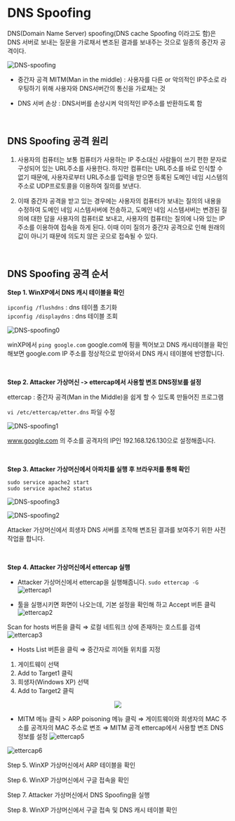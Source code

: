 
# DNS Spoofing

DNS(Domain Name Server) spoofing(DNS cache Spoofing 이라고도 함)은 DNS 서버로 보내는 질문을 가로채서 변조된 결과를 보내주는 것으로 일종의 중간자 공격이다.

![DNS-spoofing](https://user-images.githubusercontent.com/76420201/105853028-93d37800-6028-11eb-9b62-5bfb607fb803.jpg)

- 중간자 공격 MITM(Man in the middle) : 사용자를 다른 or 악의적인 IP주소로 라우팅하기 위해 사용자와 DNS서버간의 통신을 가로채는 것

- DNS 서버 손상 : DNS서버를 손상시켜 악의적인 IP주소를 반환하도록 함

<br>

## DNS Spoofing 공격 원리

1. 사용자의 컴퓨터는 보통 컴퓨터가 사용하는 IP 주소대신 사람들이 쓰기 편한 문자로 구성되어 있는 URL주소를 사용한다. 하지만 컴퓨터는 URL주소를 바로 인식할 수 없기 때문에, 사용자로부터 URL주소를 입력을 받으면 등록된 도메인 네임 시스템의 주소로 UDP프로토콜을 이용하여 질의를 보낸다.

2. 이때 중간자 공격을 받고 있는 경우에는 사용자의 컴퓨터가 보내는 질의의 내용을 수정하여 도메인 네임 시스템서버에 전송하고, 도메인 네임 시스템서버는 변경된 질의에 대한 답을 사용자의 컴퓨터로 보내고, 사용자의 컴퓨터는 질의에 나와 있는 IP 주소를 이용하여 접속을 하게 된다. 이때 이미 질의가 중간자 공격으로 인해 원래의 값이 아니기 때문에 의도치 않은 곳으로 접속될 수 있다.

<br>

## DNS Spoofing 공격 순서

**Step 1. WinXP에서 DNS 캐시 테이블을 확인**

`ipconfig /flushdns` : dns 테이플 초기화<br>
`ipconfig /displaydns` : dns 테이블 조회

![DNS-spoofing0](https://user-images.githubusercontent.com/76420201/105919614-52b78400-6079-11eb-9974-caed91c4035c.jpg)

winXP에서 `ping google.com` google.com에 핑을 찍어보고 DNS 캐시테이블을 확인해보면 google.com IP 주소를 정상적으로 받아와서 DNS 캐시 테이블에 반영합니다.

<br>

**Step 2. Attacker 가상머신 -> ettercap에서 사용할 변조 DNS정보를 설정**

ettercap : 중간자 공격(Man in the Middle)을 쉽게 할 수 있도록 만들어진 프로그램

`vi /etc/ettercap/etter.dns` 파일 수정

![DNS-spoofing1](https://user-images.githubusercontent.com/76420201/105856995-2e35ba80-602d-11eb-8ac7-d121302e2b13.jpg)


www.google.com 의 주소를 공격자의 IP인 192.168.126.130으로 설정해줍니다.

<br>

**Step 3. Attacker 가상머신에서 아파치를 실행 후 브라우저를 통해 확인**

`sudo service apache2 start`<br>
`sudo service apache2 status`

![DNS-spoofing3](https://user-images.githubusercontent.com/76420201/105858772-0c3d3780-602f-11eb-8752-609bd0292fa6.jpg)

![DNS-spoofing2](https://user-images.githubusercontent.com/76420201/105858852-2414bb80-602f-11eb-9d6e-6ccf99c7c2cb.jpg)

Attacker 가상머신에서 희생자 DNS 서버를 조작해 변조된 결과를 보여주기 위한 사전 작업을 합니다.

<br>

**Step 4. Attacker 가상머신에서 ettercap 실행**

- Attacker 가상머신에서 ettercap을 실행해줍니다. `sudo ettercap -G`
![ettercap1](https://user-images.githubusercontent.com/76420201/105920373-98288100-607a-11eb-9bf0-ea8aaee2c905.GIF)

- 툴을 실행시키면 화면이 나오는데, 기본 설정을 확인해 하고 Accept 버튼 클릭
![ettercap2](https://user-images.githubusercontent.com/76420201/105920375-9959ae00-607a-11eb-8181-f988e1e8db72.GIF)


Scan for hosts 버튼을 클릭 ⇒ 로컬 네트워크 상에 존재하는 호스트를 검색
![ettercap3](https://user-images.githubusercontent.com/76420201/105924194-2acc1e80-6081-11eb-8f30-4bd03f330bf5.GIF)

- Hosts List 버튼을 클릭 ⇒ 중간자로 끼어들 위치를 지정 

1. 게이트웨이 선택 
2. Add to Target1 클릭
3. 희생자(Windows XP) 선택
4. Add to Target2 클릭

<center><img src = "https://user-images.githubusercontent.com/76420201/105924171-20aa2000-6081-11eb-9131-b1018d8d60fd.GIF"></center>


- MITM 메뉴 클릭 > ARP poisoning 메뉴 클릭 ⇒ 게이트웨이와 희생자의 MAC 주소를 공격자의 MAC 주소로 변조 ⇒ MITM 공격
ettercap에서 사용할 변조 DNS 정보를 설정
![ettercap5](https://user-images.githubusercontent.com/76420201/105932104-b3ea5200-608f-11eb-9a67-d8929e0bcac1.GIF)

![ettercap6](https://user-images.githubusercontent.com/76420201/105933307-8900fd80-6091-11eb-8740-a6906367a4da.GIF)




Step 5. WinXP 가상머신에서 ARP 테이블을 확인

Step 6. WinXP 가상머신에서 구글 접속을 확인

Step 7. Attacker 가상머신에서 DNS Spoofing을 실행

Step 8. WinXP 가상머신에서 구글 접속 및 DNS 캐시 테이블 확인